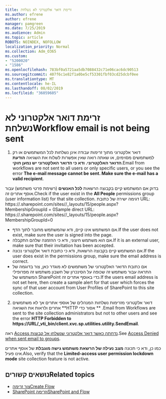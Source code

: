```yaml
---
title: זרימת דואר אלקטרוני לא נשלחת
ms.author: efrene
author: efrene
manager: pamgreen
ms.date: 7/25/2019
ms.audience: Admin
ms.topic: article
ROBOTS: NOINDEX, NOFOLLOW
localization_priority: Normal
ms.collection: Adm_O365
ms.custom:
- "5200020"
- "1586"
ms.openlocfilehash: 783bf0a5721aa5db7088432c71e06cac6dc90513
ms.sourcegitcommit: 407f6c1e82f1a0be5cf53301fbf03cd25dcbf0ee
ms.translationtype: MT
ms.contentlocale: he-IL
ms.lasthandoff: 08/02/2019
ms.locfileid: "36059605"
---
```

# <a name="workflow-email-is-not-being-sent"></a><span data-ttu-id="e4bea-102">זרימת דואר אלקטרוני לא נשלחת</span><span class="sxs-lookup"><span data-stu-id="e4bea-102">Workflow email is not being sent</span></span>

1. <span data-ttu-id="e4bea-103">דואר אלקטרוני מתוך זרימות עבודה אינן נשלחות לכל המשתמשים או רק למשתמשים מסוימים, או שאתה רואה שאין אפשרות לשלוח את השגיאה **הודעת הדואר האלקטרוני. ודא כי הדואר האלקטרוני יש נמען חוקי**.</span><span class="sxs-lookup"><span data-stu-id="e4bea-103">Email from workflows are not sent to all users or only specific users, or you see the error **The e-mail message cannot be sent. Make sure the e-mail has a valid recipient**.</span></span>

<span data-ttu-id="e4bea-104">בדוק אם המשתמש קיים בקבוצה הרשאות **לכל האנשים** (רשימת פרטי משתמש) עבור אוסף אתרים זה.</span><span class="sxs-lookup"><span data-stu-id="e4bea-104">Check if the user exist in the **All People** permissions group (user information list) for that site collection.</span></span>  <span data-ttu-id="e4bea-105">דגימה ישירה של כתובת URL: https://<tenant>.sharepoint.com/sites/<sitename>/_layouts/15/people.aspx? MembershipGroupId = 0</span><span class="sxs-lookup"><span data-stu-id="e4bea-105">Sample direct URL: https://<tenant>.sharepoint.com/sites/<sitename>/_layouts/15/people.aspx?MembershipGroupId=0</span></span>

- <span data-ttu-id="e4bea-106">אם המשתמש אינו קיים, ודא שהמשתמש מחובר לתוך הדף.</span><span class="sxs-lookup"><span data-stu-id="e4bea-106">If the user does not exist, make sure the user is signed into the page.</span></span> 
- <span data-ttu-id="e4bea-107">אם הוא משתמש חיצוני, ודא כי ההזמנה שלהם התקבלה.</span><span class="sxs-lookup"><span data-stu-id="e4bea-107">If it is an external user, make sure that their invitation has been accepted.</span></span>
- <span data-ttu-id="e4bea-108">אם המשתמש קיים בקבוצה הרשאות, ודא כי כתובת דואר אלקטרוני נכונה.</span><span class="sxs-lookup"><span data-stu-id="e4bea-108">If the user does exist in the permissions group, make sure the email address is correct.</span></span>
- <span data-ttu-id="e4bea-109">אם כתובת הדואר האלקטרוני של משתמשים לא מוגדר כאן, צור בדוגמה של התראה עבור משתמש זה שכופה על הסינכרון של חשבון משתמש זה מפרופילי המשתמש של SharePoint כדי באוסף אתרים זה.</span><span class="sxs-lookup"><span data-stu-id="e4bea-109">If the users email address is not set here, then create a sample alert for that user which forces the sync of that user account from User Profiles of SharePoint to this site collection.</span></span>
 
2. <span data-ttu-id="e4bea-110">דואר אלקטרוני מזרימות נשלחות המנהלים של אוספי אתרים אך לא משתמשים אחרים ולראות את השגיאה \*\*HTTP אסור כדי <spam> <spam> \*\* <spam> <spam>.</span><span class="sxs-lookup"><span data-stu-id="e4bea-110">Email from Workflows are sent to the site collection administrators but not to other users and see the error **HTTP Forbidden to <spam><spam>https://URL/_vti_bin/client.xvc.sp.utilities.utility.SendEmail**<spam><spam>.</span></span>
 

<span data-ttu-id="e4bea-111">ראה [Access נדחתה כאשר דואר אלקטרוני שנשלחו אל קבוצות](https://docs.microsoft.com/sharepoint/support/server-admin/access-denied-when-send-an-email-to-groups).</span><span class="sxs-lookup"><span data-stu-id="e4bea-111">See [Access Denied when sent email to groups](https://docs.microsoft.com/sharepoint/support/server-admin/access-denied-when-send-an-email-to-groups).</span></span>

<span data-ttu-id="e4bea-112">כמו כן, ודא כי תכונה **מצב נעילה של הרשאת משתמש גישה מוגבלת** של אוסף אתרים אינו פעיל.</span><span class="sxs-lookup"><span data-stu-id="e4bea-112">Also, verify that the **Limited-access user permission lockdown mode** site collection feature is not active.</span></span>

## <a name="related-topics"></a><span data-ttu-id="e4bea-113">נושאים קשורים</span><span class="sxs-lookup"><span data-stu-id="e4bea-113">Related topics</span></span>
- [<span data-ttu-id="e4bea-114">צור זרימה</span><span class="sxs-lookup"><span data-stu-id="e4bea-114">Create Flow</span></span>](https://support.office.com/article/Create-a-flow-for-a-list-or-library-in-SharePoint-Online-or-OneDrive-for-Business-a9c3e03b-0654-46af-a254-20252e580d01) 
- [<span data-ttu-id="e4bea-115">SharePoint וזרימה</span><span class="sxs-lookup"><span data-stu-id="e4bea-115">SharePoint and Flow</span></span>](https://flow.microsoft.com/blog/sharepoint-and-flow/) 


